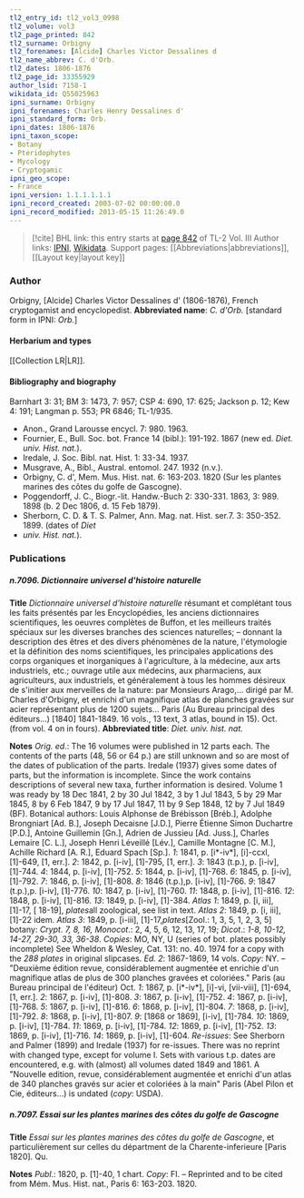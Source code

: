 ```yaml
---
tl2_entry_id: tl2_vol3_0998
tl2_volume: vol3
tl2_page_printed: 842
tl2_surname: Orbigny
tl2_forenames: [Alcide] Charles Victor Dessalines d
tl2_name_abbrev: C. d'Orb.
tl2_dates: 1806-1876
tl2_page_id: 33355929
author_lsid: 7158-1
wikidata_id: Q55025963
ipni_surname: Orbigny
ipni_forenames: Charles Henry Dessalines d'
ipni_standard_form: Orb.
ipni_dates: 1806-1876
ipni_taxon_scope: 
- Botany
- Pteridophytes
- Mycology
- Cryptogamic
ipni_geo_scope: 
- France
ipni_version: 1.1.1.1.1.1
ipni_record_created: 2003-07-02 00:00:00.0
ipni_record_modified: 2013-05-15 11:26:49.0
---
```


> [!cite] BHL link: this entry starts at [page 842](https://www.biodiversitylibrary.org/page/33355929) of TL-2 Vol. III
> Author links: [IPNI](https://www.ipni.org/a/7158-1), [Wikidata](https://www.wikidata.org/wiki/Q55025963). Support pages: [[Abbreviations|abbreviations]], [[Layout key|layout key]]

### Author

Orbigny, \[Alcide\] Charles Victor Dessalines d' (1806-1876), French cryptogamist and encyclopedist. 
**Abbreviated name**: *C. d'Orb.* \[standard form in IPNI: *Orb.*\]

#### Herbarium and types

[[Collection LR|LR]].

#### Bibliography and biography

Barnhart 3: 31; BM 3: 1473, 7: 957; CSP 4: 690, 17: 625; Jackson p. 12; Kew 4: 191; Langman p. 553; PR 6846; TL-1/935.
- Anon., Grand Larousse encycl. 7: 980. 1963.
- Fournier, E., Bull. Soc. bot. France 14 (bibl.): 191-192. 1867 (new ed. *Diet. univ. Hist. nat.*).
- Iredale, J. Soc. Bibl. nat. Hist. 1: 33-34. 1937.
- Musgrave, A., Bibl., Austral. entomol. 247. 1932 (n.v.).
- Orbigny, C. d', Mem. Mus. Hist. nat. 6: 163-203. 1820 (Sur les plantes marines des côtes du golfe de Gascogne).
- Poggendorff, J. C., Biogr.-lit. Handw.-Buch 2: 330-331. 1863, 3: 989. 1898 (b. 2 Dec 1806, d. 15 Feb 1879).
- Sherborn, C. D. & T. S. Palmer, Ann. Mag. nat. Hist. ser.7. 3: 350-352. 1899. (dates of *Diet*
- *univ. Hist. nat.*).

### Publications

##### n.7096. Dictionnaire universel d'histoire naturelle

**Title**
*Dictionnaire universel d'histoire naturelle* résumant et complétant tous les faits présentés par les Encyclopédies, les anciens dictionnaires scientifiques, les oeuvres complètes de Buffon, et les meilleurs traités spéciaux sur les diverses branches des sciences naturelles; – donnant la description des êtres et des divers phénomènes de la nature, l'étymologie et la définition des noms scientifiques, les principales applications des corps organiques et inorganiques à l'agriculture, à la médecine, aux arts industriels, etc.; ouvrage utile aux médecins, aux pharmaciens, aux agriculteurs, aux industriels, et généralement à tous les hommes désireux de s'initier aux merveilles de la nature: par Monsieurs Arago,... dirigé par M. Charles d'Orbigny, et enrichi d'un magnifique atlas de planches gravées sur acier représentant plus de 1200 sujets... Paris (Au Bureau principal des éditeurs...) \[1840\] 1841-1849. 16 vols., 13 text, 3 atlas, bound in 15). Oct. (from vol. 4 on in fours).
**Abbreviated title**: *Diet. univ. hist. nat.*

**Notes**
*Orig. ed*.: The 16 volumes were published in 12 parts each. The contents of the parts (48, 56 or 64 p.) are still unknown and so are most of the dates of publication of the parts. Iredale (1937) gives some dates of parts, but the information is incomplete. Since the work contains descriptions of several new taxa, further information is desired. Volume 1 was ready by 18 Dec 1841, 2 by 30 Jul 1842, 3 by 1 Jul 1843, 5 by 29 Mar 1845, 8 by 6 Feb 1847, 9 by 17 Jul 1847, 11 by 9 Sep 1848, 12 by 7 Jul 1849 (BF). Botanical authors: Louis Alphonse de Brébisson \[Bréb.\], Adolphe Brongniart \[Ad. B.\], Joseph Decaisne \[J.D.\], Pierre Étienne Simon Duchartre \[P.D.\], Antoine Guillemin \[Gn.\], Adrien de Jussieu \[Ad. Juss.\], Charles Lemaire \[C. L.\], Joseph Henri Léveillé \[Lév.\], Camille Montagne \[C. M.\], Achille Richard \[A. R.\], Eduard Spach \[Sp.\].
*1*: 1841, p. \[i\*-iv\*\], \[i\]-ccxl, \[1\]-649, \[1, err.\].
*2*: 1842, p. \[i-iv\], \[1\]-795, \[1, err.\].
*3*: 1843 (t.p.), p. \[i-iv\], \[1\]-744.
*4*: 1844, p. \[i-iv\], \[1\]-752.
*5*: 1844, p. \[i-iv\], \[1\]-768.
*6*: 1845, p. \[i-iv\], \[1\]-792.
*7*: 1846, p. \[i-iv\], \[1\]-808.
*8*: 1846 (t.p.),p. \[i-iv\], \[1\]-766.
*9*: 1847 (t.p.),p. \[i-iv\], \[1\]-776.
*10*: 1847, p. \[i-iv\], \[1\]-760.
*11*: 1848, p. \[i-iv\], \[1\]-816.
*12*: 1848, p. \[i-iv\], \[1\]-816.
*13*: 1849, p. \[i-iv\], \[1\]-384.
*Atlas 1*: 1849, p. \[i, iii\], \[1\]-17, \[ 18-19\], *plates*all zoological, see list in text.
*Atlas 2*: 1849, p. \[i, iii\], \[1\]-22 idem.
*Atlas 3*: 1849, p. \[i-iii\], \[1\]-17,*plates*\[Zool.: 1, 3, 5, 1, 2, 3, 5\] botany: *Crypt*. *7, 8, 16, Monocot*.: 2, 4, 5, 6, 12, 13, 17, 19; *Dicot*.: *1-8, 10-12, 14-27, 29-30, 33, 36-38*.
*Copies*: MO, NY, U (series of bot. plates possibly incomplete) See Wheldon & Wesley, Cat. 131: no. 40. 1974 for a copy with the *288 plates* in original slipcases.
*Ed. 2*: 1867-1869, 14 vols. *Copy*: NY. – "Deuxième édition revue, considérablement augmentée et enrichie d'un magnifique atlas de plus de 300 planches gravées et coloriées." Paris (au Bureau principal de l'éditeur) Oct.
*1*: 1867, p. \[i\*-iv\*\], \[i\]-vi, \[vii-viii\], \[1\]-694, \[1, err.\].
*2*: 1867, p. \[i-iv\], \[1\]-808.
*3*: 1867, p. \[i-iv\], \[1\]-752.
*4*: 1867, p. \[i-iv\], \[1\]-768.
*5*: 1867, p. \[i-iv\], \[1\]-816.
*6*: 1868, p. \[i-iv\], \[1\]-804.
*7*: 1868, p. \[i-iv\], \[1\]-792.
*8*: 1868, p. \[i-iv\], \[1\]-807.
*9*: \[1868 or 1869\], \[i-iv\], \[1\]-784.
*10*: 1869, p. \[i-iv\], \[1\]-784.
*11*: 1869, p. \[i-iv\], \[1\]-784.
*12*: 1869, p. \[i-iv\], \[1\]-752.
*13*: 1869, p. \[i-iv\], \[1\]-716.
*14*: 1869, p. \[i-iv\], \[1\]-604.
*Re-issues*: See Sherborn and Palmer (1899) and Iredale (1937) for re-issues. There was no reprint with changed type, except for volume I. Sets with various t.p. dates are encountered, e.g. with (almost) all volumes dated 1849 and 1861. A "Nouvelle edition, revue, considérablement augmentée et enrichi d'un atlas de 340 planches gravés sur acier et coloriées à la main" Paris (Abel Pilon et Cie, éditeurs...) is undated (*copy*: USDA).

##### n.7097. Essai sur les plantes marines des côtes du golfe de Gascogne

**Title**
*Essai sur les plantes marines des côtes du golfe de Gascogne*, et particulièrement sur celles du départment de la Charente-inferieure \[Paris 1820\]. Qu.

**Notes**
*Publ*.: 1820, p. \[1\]-40, 1 chart. *Copy*: FI. – Reprinted and to be cited from Mém. Mus. Hist. nat., Paris 6: 163-203. 1820.


